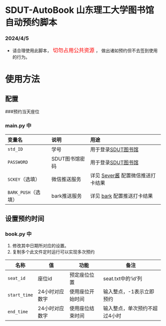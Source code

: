 # SDUT-AutoBook 山东理工大学图书馆自动预约脚本
### 2024/4/5  

 - 请合理使用此脚本，<big> <font color=red>切勿占用公共资源</font> </big>， 做出诸如预约但不去签到使用的行为。



# 使用方法

## 配置
###预约当天座位

### main.py 中
   | 变量名| 说明        | 用途                                              |
   |:----------|:------------------------------------------------|:--------------|
   | `std_ID` | 学号      | 用于登录[SDUT图书馆](http://222.206.65.16/libseat/#/login) |
   | `PASSWORD` | SDUT图书馆密码 | 用于登录[SDUT图书馆](http://222.206.65.16/libseat/#/login) |
   | `SCKEY`（选填） | 微信推送服务    | 详见 [Sever酱](https://sct.ftqq.com/) 配置微信推送打卡结果   |
   | `BARK_PUSH`（选填） | bark推送服务    | 详见 [bark](https://bark.day.app/#/?id=bark) 配置推送打卡结果   |

## 设置预约时间
### book.py 中
 1. 修改其中日期所对应的设置。
 2. 复制多个此文件定时运行可以实现多次预约

 | 名称      | 值                                | 功能        | 备注                       |
|---------|----------------------------------|-----------|--------------------------|
| `seat_id`  |       座位id     | 预定座位位置    |      seat.txt中的‘id’列       |
| `start_time`  | 24小时对应数字                         | 使用座位开始时间  | 输入整点，-1表示立即预约 |
| `end_time` | 24小时对应数字                               | 使用座位结束时间   | 输入整点，单次预约不超过4小时  |

